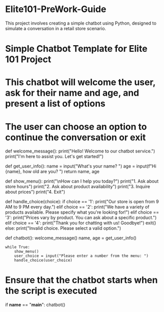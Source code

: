 # Elite101-PreWork-Guide
This project involves creating a simple chatbot using Python, designed to simulate a conversation in a retail store scenario. 


# Simple Chatbot Template for Elite 101 Project
# This chatbot will welcome the user, ask for their name and age, and present a list of options
# The user can choose an option to continue the conversation or exit

def welcome_message():
    print("Hello! Welcome to our chatbot service.")
    print("I'm here to assist you. Let's get started!")

def get_user_info():
    name = input("What's your name? ")
    age = input(f"Hi {name}, how old are you? ")
    return name, age

def show_menu():
    print("\nHow can I help you today?")
    print("1. Ask about store hours")
    print("2. Ask about product availability")
    print("3. Inquire about prices")
    print("4. Exit")

def handle_choice(choice):
    if choice == '1':
        print("Our store is open from 9 AM to 9 PM every day.")
    elif choice == '2':
        print("We have a variety of products available. Please specify what you're looking for!")
    elif choice == '3':
        print("Prices vary by product. You can ask about a specific product.")
    elif choice == '4':
        print("Thank you for chatting with us! Goodbye!")
        exit()
    else:
        print("Invalid choice. Please select a valid option.")

def chatbot():
    welcome_message()
    name, age = get_user_info()

    while True:
        show_menu()
        user_choice = input("Please enter a number from the menu: ")
        handle_choice(user_choice)

# Ensure that the chatbot starts when the script is executed
if __name__ == "__main__":
    chatbot()
